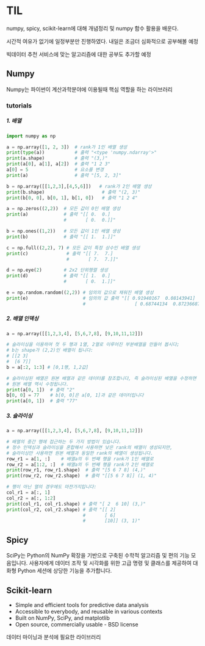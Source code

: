 # TIL

numpy, spicy, scikit-learn에 대해 개념정리 및 numpy 함수 활용을 배운다.

시간적 여유가 없기에 일정부분만 진행하였다. 내일은 조금더 심화적으로 공부해볼 예정

빅데이터 추천 서비스에 맞는 알고리즘에 대한 공부도 추가할 예정



## Numpy

Numpy는 파이썬이 계산과학분야에 이용될때 핵심 역할을 하는 라이브러리



### tutorials

##### 1. 배열

```python
import numpy as np

a = np.array([1, 2, 3])  # rank가 1인 배열 생성
print(type(a))           # 출력 "<type 'numpy.ndarray'>"
print(a.shape)           # 출력 "(3,)"
print(a[0], a[1], a[2])  # 출력 "1 2 3"
a[0] = 5                 # 요소를 변경
print(a)                 # 출력 "[5, 2, 3]"

b = np.array([[1,2,3],[4,5,6]])   # rank가 2인 배열 생성
print(b.shape)                     # 출력 "(2, 3)"
print(b[0, 0], b[0, 1], b[1, 0])   # 출력 "1 2 4"
```

```python
a = np.zeros((2,2))  # 모든 값이 0인 배열 생성
print(a)             # 출력 "[[ 0.  0.]
                     #       [ 0.  0.]]"

b = np.ones((1,2))   # 모든 값이 1인 배열 생성
print(b)             # 출력 "[[ 1.  1.]]"

c = np.full((2,2), 7) # 모든 값이 특정 상수인 배열 생성
print(c)              # 출력 "[[ 7.  7.]
                      #       [ 7.  7.]]"

d = np.eye(2)        # 2x2 단위행렬 생성
print(d)             # 출력 "[[ 1.  0.]
                     #       [ 0.  1.]]"

e = np.random.random((2,2)) # 임의의 값으로 채워진 배열 생성
print(e)                    # 임의의 값 출력 "[[ 0.91940167  0.08143941]
                            #                  [ 0.68744134  0.87236687]]"
```

##### 2. 배열 인덱싱

```python
a = np.array([[1,2,3,4], [5,6,7,8], [9,10,11,12]])

# 슬라이싱을 이용하여 첫 두 행과 1열, 2열로 이루어진 부분배열을 만들어 봅시다;
# b는 shape가 (2,2)인 배열이 됩니다:
# [[2 3]
#  [6 7]]
b = a[:2, 1:3] # [0,1행, 1,2값]

# 슬라이싱된 배열은 원본 배열과 같은 데이터를 참조합니다, 즉 슬라이싱된 배열을 수정하면
# 원본 배열 역시 수정됩니다.
print(a[0, 1])  # 출력 "2"
b[0, 0] = 77    # b[0, 0]은 a[0, 1]과 같은 데이터입니다
print(a[0, 1])  # 출력 "77"
```

##### 3. 슬라이싱

```python
a = np.array([[1,2,3,4], [5,6,7,8], [9,10,11,12]])

# 배열의 중간 행에 접근하는 두 가지 방법이 있습니다.
# 정수 인덱싱과 슬라이싱을 혼합해서 사용하면 낮은 rank의 배열이 생성되지만,
# 슬라이싱만 사용하면 원본 배열과 동일한 rank의 배열이 생성됩니다.
row_r1 = a[1, :]    # 배열a의 두 번째 행을 rank가 1인 배열로
row_r2 = a[1:2, :]  # 배열a의 두 번째 행을 rank가 2인 배열로
print(row_r1, row_r1.shape)  # 출력 "[5 6 7 8] (4,)"
print(row_r2, row_r2.shape)  # 출력 "[[5 6 7 8]] (1, 4)"

# 행이 아닌 열의 경우에도 마찬가지입니다:
col_r1 = a[:, 1]
col_r2 = a[:, 1:2]
print(col_r1, col_r1.shape) # 출력 "[ 2  6 10] (3,)"
print(col_r2, col_r2.shape) # 출력 "[[ 2]
                            #       [ 6]
                            #       [10]] (3, 1)"
```



## Spicy

SciPy는 Python의 NumPy 확장을 기반으로 구축된 수학적 알고리즘 및 편의 기능 모음입니다. 사용자에게 데이터 조작 및 시각화를 위한 고급 명령 및 클래스를 제공하여 대화형 Python 세션에 상당한 기능을 추가합니다. 





## Scikit-learn

- Simple and efficient tools for predictive data analysis
- Accessible to everybody, and reusable in various contexts
- Built on NumPy, SciPy, and matplotlib
- Open source, commercially usable - BSD license

데이터 마이닝과 분석에 필요한 라이브러리

